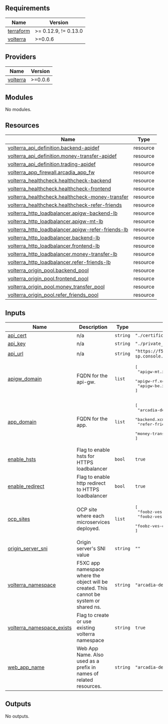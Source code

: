 ## Requirements

| Name | Version |
|------|---------|
| <a name="requirement_terraform"></a> [terraform](#requirement\_terraform) | >= 0.12.9, != 0.13.0 |
| <a name="requirement_volterra"></a> [volterra](#requirement\_volterra) | >=0.0.6 |

## Providers

| Name | Version |
|------|---------|
| <a name="provider_volterra"></a> [volterra](#provider\_volterra) | >=0.0.6 |

## Modules

No modules.

## Resources

| Name | Type |
|------|------|
| [volterra_api_definition.backend-apidef](https://registry.terraform.io/providers/volterraedge/volterra/latest/docs/resources/api_definition) | resource |
| [volterra_api_definition.money-transfer-apidef](https://registry.terraform.io/providers/volterraedge/volterra/latest/docs/resources/api_definition) | resource |
| [volterra_api_definition.trading-apidef](https://registry.terraform.io/providers/volterraedge/volterra/latest/docs/resources/api_definition) | resource |
| [volterra_app_firewall.arcadia_app_fw](https://registry.terraform.io/providers/volterraedge/volterra/latest/docs/resources/app_firewall) | resource |
| [volterra_healthcheck.healthcheck-backend](https://registry.terraform.io/providers/volterraedge/volterra/latest/docs/resources/healthcheck) | resource |
| [volterra_healthcheck.healthcheck-frontend](https://registry.terraform.io/providers/volterraedge/volterra/latest/docs/resources/healthcheck) | resource |
| [volterra_healthcheck.healthcheck-money-transfer](https://registry.terraform.io/providers/volterraedge/volterra/latest/docs/resources/healthcheck) | resource |
| [volterra_healthcheck.healthcheck-refer-friends](https://registry.terraform.io/providers/volterraedge/volterra/latest/docs/resources/healthcheck) | resource |
| [volterra_http_loadbalancer.apigw-backend-lb](https://registry.terraform.io/providers/volterraedge/volterra/latest/docs/resources/http_loadbalancer) | resource |
| [volterra_http_loadbalancer.apigw-mt-lb](https://registry.terraform.io/providers/volterraedge/volterra/latest/docs/resources/http_loadbalancer) | resource |
| [volterra_http_loadbalancer.apigw-refer-friends-lb](https://registry.terraform.io/providers/volterraedge/volterra/latest/docs/resources/http_loadbalancer) | resource |
| [volterra_http_loadbalancer.backend-lb](https://registry.terraform.io/providers/volterraedge/volterra/latest/docs/resources/http_loadbalancer) | resource |
| [volterra_http_loadbalancer.frontend-lb](https://registry.terraform.io/providers/volterraedge/volterra/latest/docs/resources/http_loadbalancer) | resource |
| [volterra_http_loadbalancer.money-transfer-lb](https://registry.terraform.io/providers/volterraedge/volterra/latest/docs/resources/http_loadbalancer) | resource |
| [volterra_http_loadbalancer.refer-friends-lb](https://registry.terraform.io/providers/volterraedge/volterra/latest/docs/resources/http_loadbalancer) | resource |
| [volterra_origin_pool.backend_pool](https://registry.terraform.io/providers/volterraedge/volterra/latest/docs/resources/origin_pool) | resource |
| [volterra_origin_pool.frontend_pool](https://registry.terraform.io/providers/volterraedge/volterra/latest/docs/resources/origin_pool) | resource |
| [volterra_origin_pool.money_transfer_pool](https://registry.terraform.io/providers/volterraedge/volterra/latest/docs/resources/origin_pool) | resource |
| [volterra_origin_pool.refer_friends_pool](https://registry.terraform.io/providers/volterraedge/volterra/latest/docs/resources/origin_pool) | resource |

## Inputs

| Name | Description | Type | Default | Required |
|------|-------------|------|---------|:--------:|
| <a name="input_api_cert"></a> [api\_cert](#input\_api\_cert) | n/a | `string` | `"./certificate.cert"` | no |
| <a name="input_api_key"></a> [api\_key](#input\_api\_key) | n/a | `string` | `"./private_key.key"` | no |
| <a name="input_api_url"></a> [api\_url](#input\_api\_url) | n/a | `string` | `"https://f5-apac-sp.console.ves.volterra.io/api"` | no |
| <a name="input_apigw_domain"></a> [apigw\_domain](#input\_apigw\_domain) | FQDN for the api-gw. | `list` | <pre>[<br>  "apigw-mt.xcmesh.global",<br>  "apigw-rf.xcmesh.global",<br>  "apigw-be.xcmesh.global"<br>]</pre> | no |
| <a name="input_app_domain"></a> [app\_domain](#input\_app\_domain) | FQDN for the app. | `list` | <pre>[<br>  "arcadia-dev.edgecnf.com",<br>  "backend.xcmesh.global",<br>  "refer-friends.xcmesh.global",<br>  "money-transfer.xcmesh.global"<br>]</pre> | no |
| <a name="input_enable_hsts"></a> [enable\_hsts](#input\_enable\_hsts) | Flag to enable hsts for HTTPS loadbalancer | `bool` | `true` | no |
| <a name="input_enable_redirect"></a> [enable\_redirect](#input\_enable\_redirect) | Flag to enable http redirect to HTTPS loadbalancer | `bool` | `true` | no |
| <a name="input_ocp_sites"></a> [ocp\_sites](#input\_ocp\_sites) | OCP site where each microservices deployed. | `list` | <pre>[<br>  "foobz-ves-ocp-au",<br>  "foobz-ves-ocp-sg",<br>  "foobz-ves-ocp-hk"<br>]</pre> | no |
| <a name="input_origin_server_sni"></a> [origin\_server\_sni](#input\_origin\_server\_sni) | Origin server's SNI value | `string` | `""` | no |
| <a name="input_volterra_namespace"></a> [volterra\_namespace](#input\_volterra\_namespace) | F5XC app namespace where the object will be created. This cannot be system or shared ns. | `string` | `"arcadia-dev"` | no |
| <a name="input_volterra_namespace_exists"></a> [volterra\_namespace\_exists](#input\_volterra\_namespace\_exists) | Flag to create or use existing volterra namespace | `string` | `true` | no |
| <a name="input_web_app_name"></a> [web\_app\_name](#input\_web\_app\_name) | Web App Name. Also used as a prefix in names of related resources. | `string` | `"arcadia-dev"` | no |

## Outputs

No outputs.

